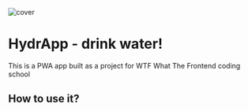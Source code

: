 ![cover](https://cotenfrontend.pl/img/cover.png)

# HydrApp - drink water!

This is a PWA app built as a project for WTF What The Frontend coding school

## How to use it?
